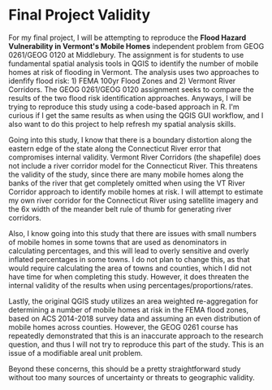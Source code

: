 # Final Project Validity

For my final project, I will be attempting to reproduce the **Flood Hazard Vulnerability in Vermont's Mobile Homes** independent problem from GEOG 0261/GEOG 0120 at Middlebury.  The assignment is for students to use fundamental spatial analysis tools in QGIS to identify the number of mobile homes at risk of flooding in Vermont.  The analysis uses two approaches to idenfify flood risk: 1) FEMA 100yr Flood Zones and 2) Vermont River Corridors.  The GEOG 0261/GEOG 0120 assignment seeks to compare the results of the two flood risk identification approaches.  Anyways, I will be trying to reproduce this study using a code-based approach in R.  I'm curious if I get the same results as when using the QGIS GUI workflow, and I also want to do this project to help refresh my spatial analysis skills.

Going into this study, I know that there is a boundary distortion along the eastern edge of the state along the Connecticut River error that compromises internal validity. Vermont River Corridors (the shapefile) does not include a river corridor model for the Connecticut River.  This threatens the validity of the study, since there are many mobile homes along the banks of the river that get completely omitted when using the VT River Corridor approach to identify mobile homes at risk. I will attempt to estimate my own river corridor for the Connecticut River using satellite imagery and the 6x width of the meander belt rule of thumb for generating river corridors.

Also, I know going into this study that there are issues with small numbers of mobile homes in some towns that are used as denominators in calculating percentages, and this will lead to overly sensitive and overly inflated percentages in some towns. I do not plan to change this, as that would require calculating the area of towns and counties, which I did not have time for when completing this study.  However, it does threaten the internal validity of the results when using percentages/proportions/rates.

Lastly, the original QGIS study utilizes an area weighted re-aggregation for determining a number of mobile homes at risk in the FEMA flood zones, based on ACS 2014-2018 survey data and assuming an even distribution of mobile homes across counties. However, the GEOG 0261 course has repeatedly demonstrated that this is an inaccurate approach to the research question, and thus I will not try to reproduce this part of the study. This is an issue of a modifiable areal unit problem.

Beyond these concerns, this should be a pretty straightforward study without too many sources of uncertainty or threats to geographic validity.
